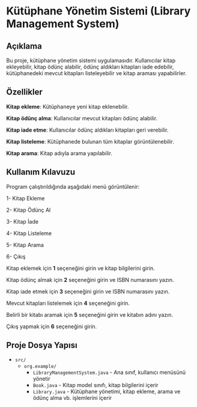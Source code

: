 # Kütüphane Yönetim Sistemi (Library Management System)

## Açıklama

Bu proje, kütüphane yönetim sistemi uygulamasıdır. Kullanıcılar kitap ekleyebilir, kitap ödünç alabilir, ödünç aldıkları kitapları iade edebilir, kütüphanedeki mevcut kitapları listeleyebilir ve kitap araması yapabilirler.

## Özellikler

__Kitap ekleme__: Kütüphaneye yeni kitap eklenebilir.

__Kitap ödünç alma__: Kullanıcılar mevcut kitapları ödünç alabilir.

__Kitap iade etme__: Kullanıcılar ödünç aldıkları kitapları geri verebilir.

__Kitap listeleme__: Kütüphanede bulunan tüm kitaplar görüntülenebilir.

__Kitap arama__: Kitap adıyla arama yapılabilir.

## Kullanım Kılavuzu

Program çalıştırıldığında aşağıdaki menü görüntülenir:

1- Kitap Ekleme

2- Kitap Ödünç Al

3- Kitap İade

4- Kitap Listeleme

5- Kitap Arama

6- Çıkış

Kitap eklemek için __1__ seçeneğini girin ve kitap bilgilerini girin.

Kitap ödünç almak için __2__ seçeneğini girin ve ISBN numarasını yazın.

Kitap iade etmek için __3__ seçeneğini girin ve ISBN numarasını yazın.

Mevcut kitapları listelemek için __4__ seçeneğini girin.

Belirli bir kitabı aramak için __5__ seçeneğini girin ve kitabın adını yazın.

Çıkış yapmak için __6__ seçeneğini girin.

## Proje Dosya Yapısı

- `src/`
  - `org.example/`
    - `LibraryManagementSystem.java` - Ana sınıf, kullanıcı menüsünü yönetir
    - `Book.java` - Kitap model sınıfı, kitap bilgilerini içerir
    - `Library.java` - Kütüphane yönetimi, kitap ekleme, arama ve ödünç alma vb. işlemlerini içerir
